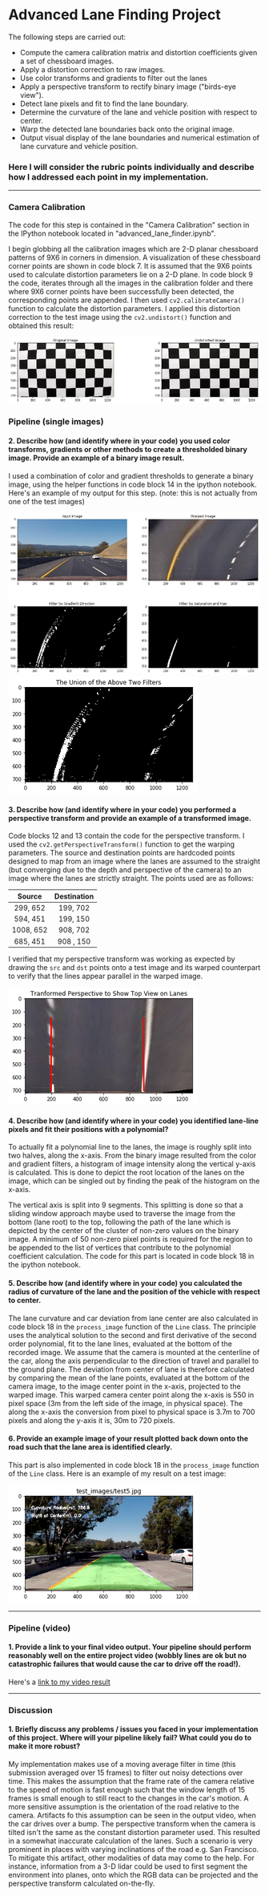 # Advanced Lane Finding Project

The following steps are carried out:

* Compute the camera calibration matrix and distortion coefficients given a set of chessboard images.
* Apply a distortion correction to raw images.
* Use color transforms and gradients to filter out the lanes
* Apply a perspective transform to rectify binary image ("birds-eye view").
* Detect lane pixels and fit to find the lane boundary.
* Determine the curvature of the lane and vehicle position with respect to center.
* Warp the detected lane boundaries back onto the original image.
* Output visual display of the lane boundaries and numerical estimation of lane curvature and vehicle position.

[//]: # (Image References)

[image1]: ./output_images/undistort.png "Undistorted"
[image2]: ./output_images/binary_combo_united.png "Binary Union of Filters"
[image3]: ./output_images/binary_combo.png "Binary Example"
[image4]: ./output_images/warped_straight_lines.png "Warp Example"
[image5]: ./examples/color_fit_lines.jpg "Fit Visual"
[image6]: ./output_images/example_output.png "Output"
[video1]: ./project_video.mp4 "Video"

### Here I will consider the rubric points individually and describe how I addressed each point in my implementation.  

---

### Camera Calibration

The code for this step is contained in the "Camera Calibration" section in the IPython notebook located in "advanced_lane_finder.ipynb".

I begin globbing all the calibration images which are 2-D planar chessboard patterns of 9X6 in corners in dimension.
A visualization of these chessboard corner points are shown in code block 7. It is assumed that the 9X6 points used to calculate distortion parameters lie on a 2-D plane. In code block 9 the code, iterates through all the images in the calibration folder and there where 9X6 corner points have been successfully been detected, the corresponding points are appended. 
I then used `cv2.calibrateCamera()` function to calculate the distortion parameters.  I applied this distortion correction to the test image using the `cv2.undistort()` function and obtained this result: 

![alt text][image1]

### Pipeline (single images)

#### 2. Describe how (and identify where in your code) you used color transforms, gradients or other methods to create a thresholded binary image.  Provide an example of a binary image result.

I used a combination of color and gradient thresholds to generate a binary image, using the helper functions in code block 14 in the ipython notebook.  Here's an example of my output for this step.  (note: this is not actually from one of the test images)

![alt text][image3]
![alt text][image2]

#### 3. Describe how (and identify where in your code) you performed a perspective transform and provide an example of a transformed image.

Code blocks 12 and 13 contain the code for the perspective transform. I used the `cv2.getPerspectiveTransform()` function to get the warping parameters. The source and destination points are hardcoded points designed to map from an image where the lanes are assumed to the straight (but converging due to the depth and perspective of the camera) to an image where the lanes are strictly straight. The points used are as follows:

| Source        | Destination   | 
|:-------------:|:-------------:| 
| 299, 652      | 199, 702      | 
| 594, 451      | 199, 150      |
| 1008, 652     | 908, 702      |
| 685, 451      | 908 , 150     |

I verified that my perspective transform was working as expected by drawing the `src` and `dst` points onto a test image and its warped counterpart to verify that the lines appear parallel in the warped image.

![alt text][image4]

#### 4. Describe how (and identify where in your code) you identified lane-line pixels and fit their positions with a polynomial?

To actually fit a polynomial line to the lanes, the image is roughly split into two halves, along the x-axis. From the binary image resulted from the color and gradient filters, a histogram of image intensity along the vertical y-axis is calculated. This is done to depict the root location of the lanes on the image, which can be singled out by finding the peak of the histogram on the x-axis. 

The vertical axis is split into 9 segments. This splitting is done so that a sliding window approach maybe used to traverse the image from the bottom (lane root) to the top, following the path of the lane which is depicted by the center of the cluster of non-zero values on the binary image. A minimum of 50 non-zero pixel points is required for the region to be appended to the list of vertices that contribute to the polynomial coefficient calculation. The code for this part is located in code block 18 in the ipython notebook.

#### 5. Describe how (and identify where in your code) you calculated the radius of curvature of the lane and the position of the vehicle with respect to center.

The lane curvature and car deviation from lane center are also calculated in code block 18 in the `process_image` function of the `Line` class. The principle uses the analytical solution to the second and first derivative of the second order polynomial, fit to the lane lines, evaluated at the bottom of the recorded image. We assume that the camera is mounted at the centerline of the car, along the axis perpendicular to the direction of travel and parallel to the ground plane. The deviation from center of lane is therefore calculated by comparing the mean of the lane points, evaluated at the bottom of the camera image, to the image center point in the x-axis, projected to the warped image. This warped camera center point along the x-axis is 550 in pixel space (3m from the left side of the image, in physical space). The along the x-axis the conversion from pixel to physical space is 3.7m to 700 pixels and along the y-axis it is, 30m to 720 pixels. 

#### 6. Provide an example image of your result plotted back down onto the road such that the lane area is identified clearly.

This part is also implemented in code block 18 in the `process_image` function of the `Line` class. Here is an example of my result on a test image:

![alt text][image6]

---

### Pipeline (video)

#### 1. Provide a link to your final video output.  Your pipeline should perform reasonably well on the entire project video (wobbly lines are ok but no catastrophic failures that would cause the car to drive off the road!).

Here's a [link to my video result](./base_output.mp4)

---

### Discussion

#### 1. Briefly discuss any problems / issues you faced in your implementation of this project.  Where will your pipeline likely fail?  What could you do to make it more robust?

My implementation makes use of a moving average filter in time (this submission averaged over 15 frames) to filter out noisy detections over time. This makes the assumption that the frame rate of the camera relative to the speed of motion is fast enough such that the window length of 15 frames is small enough to still react to the changes in the car's motion. A more sensitive assumption is the orientation of the road relative to the camera. Artifacts fo this assumption can be seen in the output video, when the car drives over a bump. The perspective transform when the camera is tilted isn't the same as the constant distortion parameter used. This resulted in a somewhat inaccurate calculation of the lanes. 
Such a scenario is very prominent in places with varying inclinations of the road e.g. San Francisco. To mitigate this artifact, other modalities of data may come to the help. For instance, information from a 3-D lidar could be used to first segment the environment into planes, onto which the RGB data can be projected and the perspective transform calculated on-the-fly.
